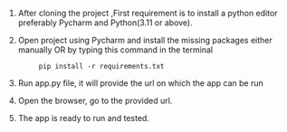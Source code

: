
1. After cloning the project ,First requirement is to install a python editor preferably Pycharm and Python(3.11 or above).

2. Open project using Pycharm and install the missing packages either manually OR by typing this command in the terminal

            pip install -r requirements.txt

3. Run app.py file, it will provide the url on which the app can be run

4. Open the browser, go to the provided url.

5. The app is ready to run and tested.